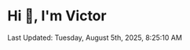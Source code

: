 <h1>Hi 👋, I'm Victor </h1>

<!--RECENT_ACTIVITY:start-->
<!--RECENT_ACTIVITY:end-->

<!--RECENT_ACTIVITY:last_update-->
Last Updated: Tuesday, August 5th, 2025, 8:25:10 AM
<!--RECENT_ACTIVITY:last_update_end-->
